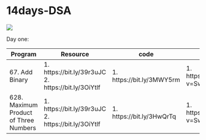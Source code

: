 # 14days-DSA

<img src="image.png">

Day one: 
<table class="table">
  <thead class="thead-light">
    <tr>
      <th scope="col">Program</th>
      <th scope="col">Resource</th>
      <th scope="col">code</th>
       <th scope="col">Video</th>
    </tr>
  </thead>
  <tbody>
    <tr>
      <td>67. Add Binary </td>
      <td>1. https://bit.ly/39r3uJC </br>2. https://bit.ly/3OiYtlf</td>
      <td>1. https://bit.ly/3MWY5rm</td>
       <td>1. https://www.youtube.com/watch?v=SwPXgTiv8Ag</td>
    </tr>
     <tr>
      <td>628. Maximum Product of Three Numbers</td>
      <td>1. https://bit.ly/39r3uJC </br>2. https://bit.ly/3OiYtlf</td>
      <td>1. https://bit.ly/3HwQrTq</td>
       <td>1. https://www.youtube.com/watch?v=SwPXgTiv8Ag</td>
    </tr>

  </tbody>
</table>

